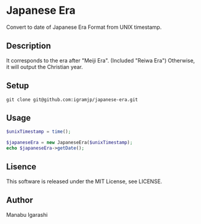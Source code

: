 # Japanese Era
Convert to date of Japanese Era Format from UNIX timestamp.


## Description
It corresponds to the era after "Meiji Era". (Included "Reiwa Era")
Otherwise, it will output the Christian year.

## Setup
```
git clone git@github.com:igramjp/japanese-era.git
```

## Usage
```php
$unixTimestamp = time();

$japaneseEra = new JapaneseEra($unixTimestamp);
echo $japaneseEra->getDate();
```

## Lisence
This software is released under the MIT License, see LICENSE.

## Author
Manabu Igarashi
